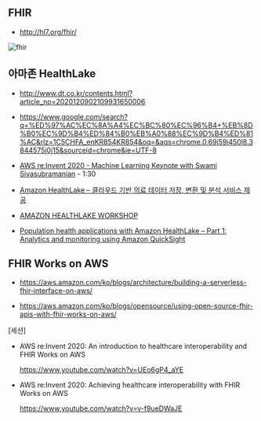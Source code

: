## FHIR ##

* http://hl7.org/fhir/

![fhir](https://github.com/gnosia93/datalake-on-aws/blob/main/images/fhir.png)


## 아마존 HealthLake ##

* http://www.dt.co.kr/contents.html?article_no=2020120902109931650006

* https://www.google.com/search?q=%ED%97%AC%EC%8A%A4%EC%BC%80%EC%96%B4+%EB%8D%B0%EC%9D%B4%ED%84%B0%EB%A0%88%EC%9D%B4%ED%81%AC&rlz=1C5CHFA_enKR854KR854&oq=&aqs=chrome.0.69i59i450l8.3844575j0j15&sourceid=chrome&ie=UTF-8

* [AWS re:Invent 2020 - Machine Learning Keynote with Swami Sivasubramanian](https://www.youtube.com/watch?v=PjDysgCvRqY) - 1:30


* [Amazon HealthLake – 클라우드 기반 의료 데이터 저장, 변환 및 분석 서비스 제공](https://aws.amazon.com/ko/blogs/korea/new-amazon-healthlake-to-store-transform-and-analyze-petabytes-of-health-and-life-sciences-data-in-the-cloud/)

* [AMAZON HEALTHLAKE WORKSHOP](https://amazon-healthlake.workshop.aws/)

* [Population health applications with Amazon HealthLake – Part 1: Analytics and monitoring using Amazon QuickSight](https://aws.amazon.com/ko/blogs/machine-learning/population-health-applications-with-amazon-healthlake-part-1-analytics-and-monitoring-using-amazon-quicksight/)


## FHIR Works on AWS ##

* https://aws.amazon.com/ko/blogs/architecture/building-a-serverless-fhir-interface-on-aws/

* https://aws.amazon.com/ko/blogs/opensource/using-open-source-fhir-apis-with-fhir-works-on-aws/

[세션]

* AWS re:Invent 2020: An introduction to healthcare interoperability and FHIR Works on AWS

  https://www.youtube.com/watch?v=UEo6gP4_aYE

* AWS re:Invent 2020: Achieving healthcare interoperability with FHIR Works on AWS

  https://www.youtube.com/watch?v=v-f9ueDWaJE
